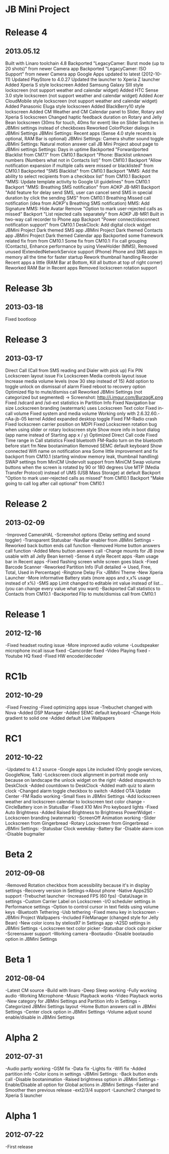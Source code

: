 JB Mini Project
===============

Release 4
==============
2013.05.12
--------------
Built with Linaro toolchain 4.8
Backported "LegacyCamer: Burst mode (up to 20 shots)" from newer Camera app
Backported "LegacyCamer: ISO Support" from newer Camera app
Google Apps updated to latest (2012-10-11)
Updated PlayStore to 4.0.27
Updated the launcher to Xperia Z launcher
Added Xperia S style lockscreen
Added Samsung Galaxy SIII style lockscreen (not support weather and calendar widget)
Added HTC Sense 3.0 style lockscreen (not support weather and calendar widget)
Added Acer CloudMobile style lockscreen (not support weather and calendar widget)
Added Panasonic Eluga style lockscreen
Added BlackBerry10 style lockscreen
Added CM Weather and CM Calendar panel to Slider, Rotary and Xperia S lockscreen
Changed haptic feedback duration on Rotary and Jelly Bean lockscreen (30ms for touch, 40ms for event) like on Slider
Switches in JBMini settings instead of checkboxes
Reworked ColorPicker dialogs in JBMini Settings
JBMini Settings: Recent apps (Sense 4.0 style recents is optional, RAM Bar is optional)
JBMini Settings: Camera shutter sound toggle
JBMini Settings: Natural motion answer call
JB Mini Project about page to JBMini settings
Settings: Days in uptime
Backported "Forwardported Blacklist from CM7.1" from CM10.1
Backport "Phone: Blacklist unknown numbers (Numbers what not in Contacts list)" from CM10.1
Backport "Allow notification expansion if multiple calls were missed or blacklisted" from CM10.1
Backported "SMS Blacklist" from CM10.1
Backport "MMS: Add the ability to select recipients from a checkbox list" from CM10.1
Backport "MMS: Update template activity to Google UI guidelines" from CM10.1
Backport "MMS: Breathing SMS notification" from AOKP JB-MR1
Backport "Add feature for delay send SMS, user can cancel send SMS in special duration by click the sending SMS" from CM10.1
Breathing Missed call notification (idea from AOKP's Breathing SMS notification)
MMS: Add Signature
MMS: Hide Avatar
Remove "Option to mark user-rejected calls as missed"
Backport "List rejected calls separately" from AOKP JB-MR1
Built in two-way call recorder to Phone app
Backport "Power connect/disconnect notification support" from CM10.1
DeskClock: Add digital clock widget
JBMini Project Dark themed SMS app
JBMini Project Dark themed Contacts app
JBMini Project Dark themed Calendar app
Backported some framework related fix from from CM10.1
Some fix from CM10.1: Fix call grouping (Contacts), Enhance performance by using ViewHolder (MMS), Removed unused IExtendedNetworkService support (Phone)
Phone and SMS apps in memory all the time for faster startup
Rework thumbnail handling
Reorder Recent apps a little (RAM Bar at Bottom, Kill all button at top of right corner)
Reworked RAM Bar in Recent apps
Removed lockscreen rotation support


Release 3b
==============
2013-03-18
--------------
Fixed bootloop


Release 3
==============
2013-03-17
--------------
Direct Call (Call from SMS reading and Dialer with pick up)
Fix PIN Lockscreen layout issue
Fix Lockscreen Media controls layout issue
Increase media volume levels (now 30 step instead of 15)
Add option to toggle unlock on dismissal of alarm
Fixed reboot to recovery option
Optimized flip to mute/dismiss call
Reworked JBMini Settings (not categorized but segmented) -> Screenshot: http://i.imgur.com/BurzqgK.png
Fixed /sdcard and /sd-ext statistics in Partition Info
Fixed Navigation bar size
Lockscreen branding (watermark) uses Lockscreen Text color
Fixed in-call volume
Fixed system and media volume
Working only with 2.6.32.60.-nAa-jb-05 kernel
Added expanded desktop toggle
Fixed FM-Radio crash
Fixed lockscreen carrier position on MDPI
Fixed Lockscreen rotation bug when using slider or rotary lockscreen style
Show more info in boot dialog (app name instead of Starting app x / y)
Optimized Direct Call code
Fixed Time range in Call statistics
Fixed bluetooth
FM-Radio turn on the bluetooth before start fm
New bootanimation
Removed SEMC default keyboard
Show connected Wifi name on notification area
Some little improvement and fix backport from CM10.1 (starting window memory leak, thumbnail handling)
SWAP settings from MiniCM
Undervolt support from MiniCM
Swap volume buttons when the screen is rotated by 90 or 180 degrees
Use MTP (Media Transfer Protocol) instead of UMS (USB Mass Storage) at default
Backport "Option to mark user-rejected calls as missed" from CM10.1
Backport "Make going to call log after call optional" from CM10.1


Release 2
==============
2013-02-09
--------------
-Improved CameraHAL
-Screenshot options (Delay setting and sound toggler)
-Transparent Statusbar
-NavBar enabler from JBMini Settings
-Reworked back button ends call function
-Removed Home button answers call function
-Added Menu button answers call
-Change mounts for JB (now usable with all Jelly Bean kernel)
-Sense 4 style Recent apps
-Ram usage bar in Recent apps
-Fixed flashing screen while screen goes black
-Fixed Barcode Scanner
-Reworked Partition Info (Full detailed -> Used, Free, Total, Used in Percentage)
-Ringtone Delay Fix
-JBMini Theme
-New Xperia Launcher
-More informative Battery stats (more apps and x,x% usage instead of x%)
-SMS app Limit changed to editable int value instead of list... (you can change every value what you want)
-Backported Call statistics to Contacts from CM10.1
-Backported Flip to mute/dismiss call from CM10.1


Release 1
==============
2012-12-16
--------------
-Fixed headset routing issue
-More improved audio volume
-Loudspeaker microphone incall issue fixed
-Camcorder fixed
-Video Playing fixed
-Youtube HQ fixed
-Fixed HW encoder/decoder


RC1b
==============
2012-10-29
--------------
-Fixed Freezing
-Fixed optimizing apps issue
-Trebuchet changed with Nova
-Added DSP Manager
-Added SEMC default keyboard
-Change Holo gradient to solid one
-Added default Live Wallpapers


RC1
==============
2012-10-22
--------------
-Updated to 4.1.2 source
-Google apps Lite included (Only google services, GoogleNow, Talk)
-Lockscreen clock alignment in portrait mode only because on landscape the unlock widget on the right
-Added stopwatch to DeskClock
-Added countdown to DeskClock
-Added math quiz to alarm clock
-Changed alarm toggle checkbox to switch
-Added OTA Update Center
-FM Radio working
-Small fixes in JBMini Settings
-Add lockscreen weather and lockscreen calendar to lockscreen text color change
-CircleBattery icon in StatusBar
-Fixed X10 Mini Pro keyboard lights
-Fixed Auto Brightness
-Added Raised Brightness to Brightness PowerWidget
-Lockscreen branding (watermark)
-ScreenOff Animation working
-Slider Lockscreen from Gingerbread
-Rotary Lockscreen from Gingerbread
-JBMini Settings:
-Statusbar Clock weekday
-Battery Bar
-Disable alarm icon
-Disable bugmailer


Beta 2
==========
2012-09-08
-----------
-Removed Rotation checkbox from acessibility because it's in display settings
-Recovery version in Settings->About phone
-Native Apps2SD support
-Trebuchet launcher
-Increased FPS (60 fps)
-DataUsage in settings
-Custom Carrier Label on Lockscreen
-I/O scheduler settings in Performance settings
-Option to control cursor in text fields using volume keys
-Bluetooth Tethering
-Usb tethering
-Fixed menu key in lockscreen
-JBMini Project Wallpapers
-Included FileManager (changed style for Jelly Bean)
-New color icons by stelios97 in Settings app
-A2SD settings in JBMini Settings
-Lockscreen text color picker
-Statusbar clock color picker
-Screensaver support
-Working camera
-Bootaudio
-Disable bootaudio option in JBMini Settings


Beta 1
==========
2012-08-04
-----------
-Latest CM source
-Build with linaro
-Deep Sleep working
-Fully working audio
-Working Microphone
-Music Playback works
-Video Playback works
-New category for JBMini Settings and Partition info in Settings
-Categorized JBMini Settings layout
-Home Button answers call in JBMini Settings
-Center clock option in JBMini Settings
-Volume adjust sound enable/disable in JBMini Settings


Alpha 2
=========
2012-07-31
-----------
-Audio partly working
-GSM fix
-Data fix
-Lights fix
-Wifi fix
-Added partition info
-Color icons in settings
-JBMini Settings:
-Back button ends call
-Disable bootanimation
-Raised brightness option in JBMini Settings
-Enable/Disable all option for Global actions in JBMini Settings
-Faster and Smoother then previous release
-ext2/3/4 support
-Launcher2 changed to Xperia S launcher


Alpha 1
=========
2012-07-22
-----------
-First release
